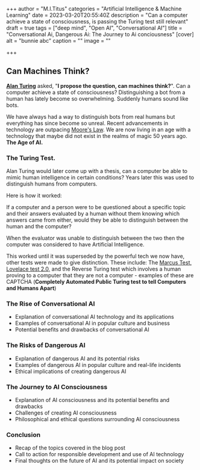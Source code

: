 +++
author = "M.I.Titus"
categories = "Artificial Intelligence & Machine Learning"
date = 2023-03-20T20:55:40Z
description = "Can a computer achieve a state of consciousness, is passing the Turing test still relevant"
draft = true
tags = ["deep mind", "Open AI", "Conversational AI"]
title = "Conversational Ai, Dangerous Ai: The Journey to Ai conciousness"
[cover]
alt = "bunnie abc"
caption = ""
image = ""

+++
## Can Machines Think?

[**Alan Turing**](https://en.wikipedia.org/wiki/Alan_Turing) asked, "**I propose the question, can machines think?**". Can a computer achieve a state of consciousness? Distinguishing a bot from a human has lately become so overwhelming. Suddenly humans sound like bots.

We have always had a way to distinguish bots from real humans but everything has since become so unreal. Recent advancements in technology are outpacing [Moore's Law](https://blog.bunnieabc.com/posts/new-macbook-pro-14-16-overview-specs-96-gb-ram/). We are now living in an age with a technology that maybe did not exist in the realms of magic 50 years ago. **The Age of AI.**

### The Turing Test.

Alan Turing would later come up with a thesis, can a computer be able to mimic human intelligence in certain conditions? Years later this was used to distinguish humans from computers.

Here is how it worked:

If a computer and a person were to be questioned about a specific topic and their answers evaluated by a human without them knowing which answers came from either, would they be able to distinguish between the human and the computer? 

When the evaluator was unable to distinguish between the two then the computer was considered to have Artificial Intelligence.

This worked until it was superseded by the powerful tech we now have,  other tests were made to give distinction. These include: The [Marcus Test, Lovelace test 2.0,](https://www.techtarget.com/searchenterpriseai/definition/Turing-test) and the Reverse Turing test which involves a human proving to a computer that they are not a computer - examples of these are CAPTCHA (**Completely Automated Public Turing test to tell Computers and Humans Apart**)

### The Rise of Conversational AI

* Explanation of conversational AI technology and its applications
* Examples of conversational AI in popular culture and business
* Potential benefits and drawbacks of conversational AI

### The Risks of Dangerous AI

* Explanation of dangerous AI and its potential risks
* Examples of dangerous AI in popular culture and real-life incidents
* Ethical implications of creating dangerous AI

### The Journey to AI Consciousness

* Explanation of AI consciousness and its potential benefits and drawbacks
* Challenges of creating AI consciousness
* Philosophical and ethical questions surrounding AI consciousness

### Conclusion

* Recap of the topics covered in the blog post
* Call to action for responsible development and use of AI technology
* Final thoughts on the future of AI and its potential impact on society